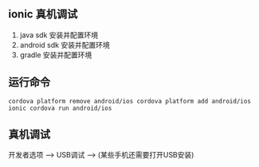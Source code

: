 ## ionic 真机调试
1. java sdk 安装并配置环境
2. android sdk 安装并配置环境
3. gradle 安装并配置环境

## 运行命令
`
cordova platform remove android/ios
cordova platform add android/ios
ionic cordova run android/ios
`

## 真机调试
开发者选项 --> USB调试 --> (某些手机还需要打开USB安装)